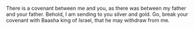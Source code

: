 There is a covenant between me and you, as there was between my father and your father. Behold, I am sending to you silver and gold. Go, break your covenant with Baasha king of Israel, that he may withdraw from me.
